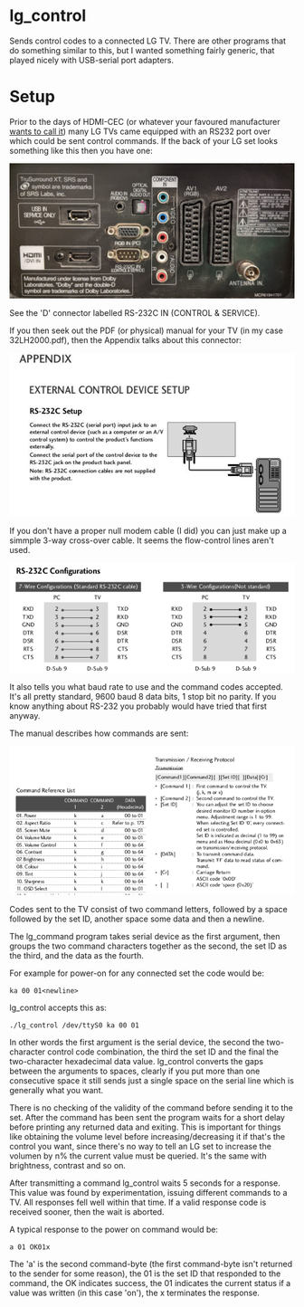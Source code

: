 lg_control
==========

Sends control codes to a connected LG TV.  There are other programs that 
do something similar to this, but I wanted something fairly generic, that
played nicely with USB-serial port adapters.

Setup
=====

Prior to the days of HDMI-CEC (or whatever your favoured manufacturer 
[wants to call it](https://www.howtogeek.com/207186/how-to-enable-hdmi-cec-on-your-tv-and-why-you-should/)) 
many LG TVs came equipped with an RS232 port
over which could be sent control commands.  If the back of your LG set looks
something like this then you have one:


![](pics/control-port.jpg)

See the 'D' connector labelled RS-232C IN (CONTROL & SERVICE).

If you then seek out the PDF (or physical) manual for your TV (in my case
32LH2000.pdf), then the Appendix talks about this connector:

![](pics/Connection.jpg)

If you don't have a proper null modem cable (I did) you can just make up a
simmple 3-way cross-over cable.  It seems the flow-control lines aren't used.

![](pics/pinouts.png)

It also tells you what baud rate to use and the command codes accepted. 
It's all pretty standard, 9600 baud 8 data bits, 1 stop bit no parity.  If
you know anything about RS-232 you probably would have tried that first
anyway.

The manual describes how commands are sent:

![](pics/commands.png)

Codes sent to the TV consist of two command letters, followed by a space
followed by the set ID, another space some data and then a newline.

The lg_command program takes serial device as the first argument, then
groups the two command characters together as the
second, the set ID as the third, and the data as the fourth. 

For example for power-on for any connected set the code would be:

```
ka 00 01<newline>
```

lg_control accepts this as:

```
./lg_control /dev/ttyS0 ka 00 01
```

In other words the first argument is the serial device, the second the
two-character control code combination, the third the set ID and the final
the two-character hexadecimal data value. lg_control converts the gaps
between the arguments to spaces, clearly if you put more than one
consecutive space it still sends just a single space on the serial line
which is generally what you want.

There is no checking of the validity of the command before sending it to the
set.  After the command has been sent the program waits for a short delay
before printing any returned data and exiting.  This is important for things
like obtaining the volume level before increasing/decreasing it if that's
the control you want, since there's no way to tell an LG set to increase the
volumen by n% the current value must be queried.  It's the same with
brightness, contrast and so on.

After transmitting a command lg_control waits 5 seconds for a response. 
This value was found by experimentation, issuing different commands to a TV. 
All responses fell well within that time.  If a valid response code is
received sooner, then the wait is aborted.

A typical response to the power on command would be:

```
a 01 OK01x
```

The 'a' is the second command-byte (the first command-byte isn't returned to
the sender for some reason), the 01 is the set ID that responded to the
command, the OK indicates success, the 01 indicates the current status if a
value was written (in this case 'on'), the x terminates the response.
